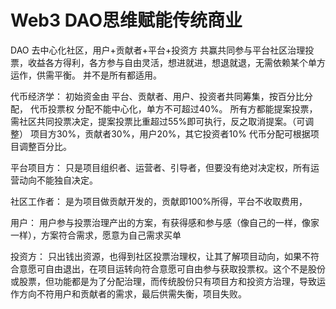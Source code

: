 # Web3 DAO思维赋能传统商业

DAO 去中心化社区，用户+贡献者+平台+投资方 共赢共同参与平台社区治理投票，收益各方得利，各方参与自由灵活，想进就进，想退就退，无需依赖某个单方运作，供需平衡。
并不是所有都适用。

代币经济学：
初始资金由 平台、贡献者、用户、投资者共同筹集，按百分比分配，
代币投票权 分配不能中心化，单方不可超过40%。
所有方都能提案投票，需社区共同投票决定，提案投票比重超过55%即可执行，反之取消提案。（可调整）
项目方30%，贡献者30%，用户20%，其它投资者10%
代币分配可根据项目调整百分比。

平台项目方：
只是项目组织者、运营者、引导者，但要没有绝对决定权，所有运营动向不能独自决定。

社区工作者：
是为项目做贡献开发的，贡献即100%所得，平台不收取费用，

用户：
用户参与投票治理产出的方案，有获得感和参与感（像自己的一样，像家一样），方案符合需求，愿意为自己需求买单

投资方：
只出钱出资源，也得到社区投票治理权，让其了解项目动向，如果不符合意愿可自由退出，在项目运转向符合意愿可自由参与获取投票权。这个不是股份或股票，但功能都是为了分配治理，而传统股份只有项目方和投资方治理，导致运作方向不符用户和贡献者的需求，最后供需失衡，项目失败。
